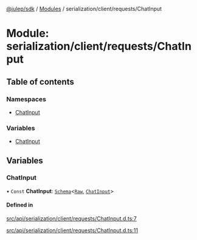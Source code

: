 [@julep/sdk](../README.md) / [Modules](../modules.md) / serialization/client/requests/ChatInput

# Module: serialization/client/requests/ChatInput

## Table of contents

### Namespaces

- [ChatInput](serialization_client_requests_ChatInput.ChatInput.md)

### Variables

- [ChatInput](serialization_client_requests_ChatInput.md#chatinput)

## Variables

### ChatInput

• `Const` **ChatInput**: [`Schema`](core_schemas_Schema.md#schema)\<[`Raw`](../interfaces/serialization_client_requests_ChatInput.ChatInput.Raw.md), [`ChatInput`](../interfaces/api_client_requests_ChatInput.ChatInput.md)\>

#### Defined in

[src/api/serialization/client/requests/ChatInput.d.ts:7](https://github.com/julep-ai/samantha-monorepo/blob/9aefd53/sdks/js/src/api/serialization/client/requests/ChatInput.d.ts#L7)

[src/api/serialization/client/requests/ChatInput.d.ts:11](https://github.com/julep-ai/samantha-monorepo/blob/9aefd53/sdks/js/src/api/serialization/client/requests/ChatInput.d.ts#L11)
